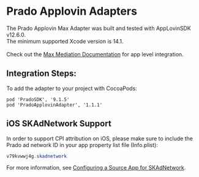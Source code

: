 # Prado Applovin Adapters

The Prado Applovin Max Adapter was built and tested with AppLovinSDK v12.6.0.<BR>
The minimum supported Xcode version is 14.1.<BR><BR>
Check out the [Max Mediation Documentation](https://dash.applovin.com/documentation/mediation/ios/getting-started/integration) for app level integration.

## Integration Steps:

To add the adapter to your project with CocoaPods:
```
pod 'PradoSDK', '9.1.5'
pod 'PradoApplovinAdapter', '1.1.1'
```
## iOS SKAdNetwork Support

In order to support CPI attribution on iOS, please make sure to include the Prado ad network ID in your app property list file (Info.plist):

```java
v79kvwwj4g.skadnetwork	
```
For more information, see [Configuring a Source App for SKAdNetwork](https://developer.apple.com/documentation/storekit/skadnetwork/configuring_a_source_app).
